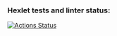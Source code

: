 ### Hexlet tests and linter status:
[![Actions Status](https://github.com/Nemial/frontend-project-44/workflows/hexlet-check/badge.svg)](https://github.com/Nemial/frontend-project-44/actions)